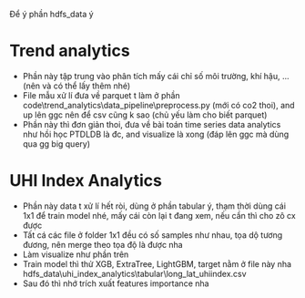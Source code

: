 Để ý phần hdfs_data ý

# Trend analytics
- Phần này tập trung vào phân tích mấy cái chỉ số môi trường, khí hậu, ... (nên và có thể lấy thêm nhé)
- File mẫu xử lí đưa về parquet t làm ở phần code\trend_analytics\data_pipeline\preprocess.py (mới có co2 thoi), and up lên ggc nên để csv cũng k sao (chủ yếu làm cho biết parquet)
- Phần này thì đơn giản thoi, đưa về bài toán time series data analytics như hồi học PTDLDB là đc, and visualize là xong (đáp lên ggc mà dùng qua gg big query)

# UHI Index Analytics
- Phần này data t xử lí hết ròi, dùng ở phần tabular ý, thạm thời dùng cái 1x1 để train model nhé, mấy cái còn lại t đang xem, nếu cần thì cho zô cx được
- Tất cá các file ở folder 1x1 đều có số samples như nhau, tọa dộ tương đương, nên merge theo tọa độ là được nha
- Làm visualize như phần trên
- Train model thì thử XGB, ExtraTree, LightGBM, target nằm ở file này nha hdfs_data\uhi_index_analytics\tabular\long_lat_uhiindex.csv
- Sau đó thì nhớ trích xuất features importance nha